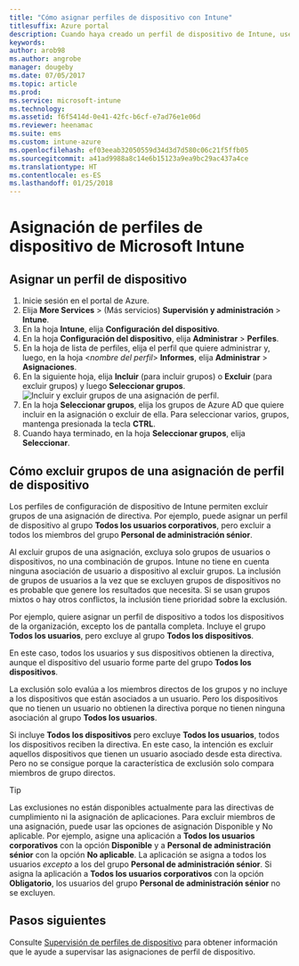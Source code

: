 ```yaml
---
title: "Cómo asignar perfiles de dispositivo con Intune"
titlesuffix: Azure portal
description: Cuando haya creado un perfil de dispositivo de Intune, use este tema para aprender a asignarlo a los dispositivos.
keywords: 
author: arob98
ms.author: angrobe
manager: dougeby
ms.date: 07/05/2017
ms.topic: article
ms.prod: 
ms.service: microsoft-intune
ms.technology: 
ms.assetid: f6f5414d-0e41-42fc-b6cf-e7ad76e1e06d
ms.reviewer: heenamac
ms.suite: ems
ms.custom: intune-azure
ms.openlocfilehash: ef03eeab32050559d34d3d7d580c06c21f5ffb05
ms.sourcegitcommit: a41ad9988a8c14e6b15123a9ea9bc29ac437a4ce
ms.translationtype: HT
ms.contentlocale: es-ES
ms.lasthandoff: 01/25/2018
---
```

# <a name="how-to-assign-microsoft-intune-device-profiles"></a>Asignación de perfiles de dispositivo de Microsoft Intune

## <a name="assign-a-device-profile"></a>Asignar un perfil de dispositivo

1. Inicie sesión en el portal de Azure.
2. Elija **More Services** >  (Más servicios) **Supervisión y administración** > **Intune**.
3. En la hoja **Intune**, elija **Configuración del dispositivo**.
1. En la hoja **Configuración del dispositivo**, elija **Administrar** > **Perfiles**.
2. En la hoja de lista de perfiles, elija el perfil que quiere administrar y, luego, en la hoja <*nombre del perfil*> **Informes**, elija **Administrar** > **Asignaciones**.
3. En la siguiente hoja, elija **Incluir** (para incluir grupos) o **Excluir** (para excluir grupos) y luego **Seleccionar grupos**.
![Incluir y excluir grupos de una asignación de perfil.](./media/group-include-exclude.png)
4. En la hoja **Seleccionar grupos**, elija los grupos de Azure AD que quiere incluir en la asignación o excluir de ella. Para seleccionar varios, grupos, mantenga presionada la tecla **CTRL**.
4. Cuando haya terminado, en la hoja **Seleccionar grupos**, elija **Seleccionar**.



## <a name="how-to-exclude-groups-from-a-device-profile-assignment"></a>Cómo excluir grupos de una asignación de perfil de dispositivo

Los perfiles de configuración de dispositivo de Intune permiten excluir grupos de una asignación de directiva. Por ejemplo, puede asignar un perfil de dispositivo al grupo **Todos los usuarios corporativos**, pero excluir a todos los miembros del grupo **Personal de administración sénior**.

Al excluir grupos de una asignación, excluya solo grupos de usuarios o dispositivos, no una combinación de grupos. Intune no tiene en cuenta ninguna asociación de usuario a dispositivo al excluir grupos. La inclusión de grupos de usuarios a la vez que se excluyen grupos de dispositivos no es probable que genere los resultados que necesita. Si se usan grupos mixtos o hay otros conflictos, la inclusión tiene prioridad sobre la exclusión.

Por ejemplo, quiere asignar un perfil de dispositivo a todos los dispositivos de la organización, excepto los de pantalla completa. Incluye el grupo **Todos los usuarios**, pero excluye al grupo **Todos los dispositivos**.

En este caso, todos los usuarios y sus dispositivos obtienen la directiva, aunque el dispositivo del usuario forme parte del grupo **Todos los dispositivos**. 

La exclusión solo evalúa a los miembros directos de los grupos y no incluye a los dispositivos que están asociados a un usuario. Pero los dispositivos que no tienen un usuario no obtienen la directiva porque no tienen ninguna asociación al grupo **Todos los usuarios**. 

Si incluye **Todos los dispositivos** pero excluye **Todos los usuarios**, todos los dispositivos reciben la directiva. En este caso, la intención es excluir aquellos dispositivos que tienen un usuario asociado desde esta directiva. Pero no se consigue porque la característica de exclusión solo compara miembros de grupo directos. 

>[!Tip]
>Las exclusiones no están disponibles actualmente para las directivas de cumplimiento ni la asignación de aplicaciones. Para excluir miembros de una asignación, puede usar las opciones de asignación Disponible y No aplicable. Por ejemplo, asigne una aplicación a **Todos los usuarios corporativos** con la opción **Disponible** y a **Personal de administración sénior** con la opción **No aplicable**. La aplicación se asigna a todos los usuarios *excepto* a los del grupo **Personal de administración sénior**. Si asigna la aplicación a **Todos los usuarios corporativos** con la opción **Obligatorio**, los usuarios del grupo **Personal de administración sénior** no se excluyen.
 
    
## <a name="next-steps"></a>Pasos siguientes
Consulte [Supervisión de perfiles de dispositivo](device-profile-monitor.md) para obtener información que le ayude a supervisar las asignaciones de perfil de dispositivo.
